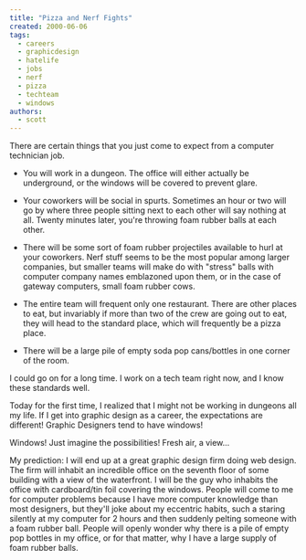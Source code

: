 ```yaml
---
title: "Pizza and Nerf Fights"
created: 2000-06-06
tags: 
  - careers
  - graphicdesign
  - hatelife
  - jobs
  - nerf
  - pizza
  - techteam
  - windows
authors: 
  - scott
---
```


There are certain things that you just come to expect from a computer technician job.

- You will work in a dungeon. The office will either actually be underground, or the windows will be covered to prevent glare.

- Your coworkers will be social in spurts. Sometimes an hour or two will go by where three people sitting next to each other will say nothing at all. Twenty minutes later, you're throwing foam rubber balls at each other.

- There will be some sort of foam rubber projectiles available to hurl at your coworkers. Nerf stuff seems to be the most popular among larger companies, but smaller teams will make do with "stress" balls with computer company names emblazoned upon them, or in the case of gateway computers, small foam rubber cows.

- The entire team will frequent only one restaurant. There are other places to eat, but invariably if more than two of the crew are going out to eat, they will head to the standard place, which will frequently be a pizza place.

- There will be a large pile of empty soda pop cans/bottles in one corner of the room.

I could go on for a long time. I work on a tech team right now, and I know these standards well.

Today for the first time, I realized that I might not be working in dungeons all my life. If I get into graphic design as a career, the expectations are different! Graphic Designers tend to have windows!

Windows! Just imagine the possibilities! Fresh air, a view...

My prediction: I will end up at a great graphic design firm doing web design. The firm will inhabit an incredible office on the seventh floor of some building with a view of the waterfront. I will be the guy who inhabits the office with cardboard/tin foil covering the windows. People will come to me for computer problems because I have more computer knowledge than most designers, but they'll joke about my eccentric habits, such a staring silently at my computer for 2 hours and then suddenly pelting someone with a foam rubber ball. People will openly wonder why there is a pile of empty pop bottles in my office, or for that matter, why I have a large supply of foam rubber balls.

